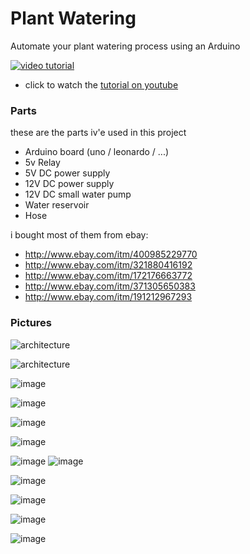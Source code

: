 # Plant Watering
Automate your plant watering process using an Arduino


[![video tutorial](https://img.youtube.com/vi/A6I3NKL1pUE/0.jpg)](https://www.youtube.com/watch?v=A6I3NKL1pUE)
- click to watch the [tutorial on youtube](https://www.youtube.com/watch?v=A6I3NKL1pUE)




### Parts
these are the parts iv'e used in this project

- Arduino board (uno / leonardo / ...)
- 5v Relay
- 5V DC power supply
- 12V DC power supply
- 12V DC small water pump
- Water reservoir
- Hose

i bought most of them from ebay:

- http://www.ebay.com/itm/400985229770
- http://www.ebay.com/itm/321880416192
- http://www.ebay.com/itm/172176663772
- http://www.ebay.com/itm/371305650383
- http://www.ebay.com/itm/191212967293


### Pictures

![architecture](https://cloud.githubusercontent.com/assets/1287098/17440267/980af4aa-5b34-11e6-8754-a25d3d650878.png)

![architecture](https://cloud.githubusercontent.com/assets/1287098/17440267/980af4aa-5b34-11e6-8754-a25d3d650878.png)

![image](https://cloud.githubusercontent.com/assets/1287098/17440319/c095c4d6-5b34-11e6-8c36-c198ed4fd6b9.png)

![image](https://cloud.githubusercontent.com/assets/1287098/17440339/d62981fc-5b34-11e6-9079-8ceb1b9d507b.png)

![image](https://cloud.githubusercontent.com/assets/1287098/17440357/e7a3e7ce-5b34-11e6-9063-bd89dbd9a097.png)

![image](https://cloud.githubusercontent.com/assets/1287098/17440382/01431cea-5b35-11e6-91c2-a43928e6458d.png)


![image](https://cloud.githubusercontent.com/assets/1287098/17440392/16639820-5b35-11e6-86b9-fb12055d92c3.png)
![image](https://cloud.githubusercontent.com/assets/1287098/17440452/56f37b6c-5b35-11e6-9da0-3228bfd68dfa.png)

![image](https://cloud.githubusercontent.com/assets/1287098/17440407/293aced2-5b35-11e6-958e-cd6a80e7631a.png)

![image](https://cloud.githubusercontent.com/assets/1287098/17440461/619e7fe4-5b35-11e6-99b6-6eac2917d31e.png)

![image](https://cloud.githubusercontent.com/assets/1287098/17440538/b24adbb8-5b35-11e6-86e5-c51f5cea4cc1.png)

![image](https://cloud.githubusercontent.com/assets/1287098/17440564/c643396c-5b35-11e6-88a2-c65bc2bc1635.png)

